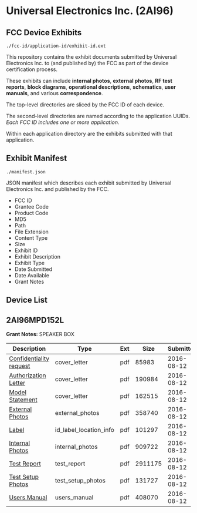 # Universal Electronics Inc. (2AI96)
## FCC Device Exhibits

```
./fcc-id/application-id/exhibit-id.ext
```

This repository contains the exhibit documents submitted by Universal Electronics Inc. to (and published by) the FCC as part of the device certification process.

These exhibits can include **internal photos**, **external photos**, **RF test reports**, **block diagrams**, **operational descriptions**, **schematics**, **user manuals**, and various **correspondence**.

The top-level directories are sliced by the FCC ID of each device.

The second-level directories are named according to the application UUIDs. *Each FCC ID includes one or more application.*

Within each application directory are the exhibits submitted with that application. 

## Exhibit Manifest

```
./manifest.json
```

JSON manifest which describes each exhibit submitted by Universal Electronics Inc. and published by the FCC.

- FCC ID
- Grantee Code
- Product Code
- MD5
- Path
- File Extension
- Content Type
- Size
- Exhibit ID
- Exhibit Description
- Exhibit Type
- Date Submitted
- Date Available
- Grant Notes

## Device List
## 2AI96MPD152L
**Grant Notes:** SPEAKER BOX

| Description | Type | Ext | Size | Submitted | Available |
| ----------- | ---- | --- | ---- | --------- | --------- |
| [Confidentiality request](2AI96MPD152L/09586af0f0e4d8039475a6de7810138a/3097063.pdf) | cover_letter | pdf | 85983 | 2016-08-12 | 2016-08-12 |
| [Authorization Letter](2AI96MPD152L/09586af0f0e4d8039475a6de7810138a/3097064.pdf) | cover_letter | pdf | 190984 | 2016-08-12 | 2016-08-12 |
| [Model Statement](2AI96MPD152L/09586af0f0e4d8039475a6de7810138a/3097065.pdf) | cover_letter | pdf | 162515 | 2016-08-12 | 2016-08-12 |
| [External Photos](2AI96MPD152L/09586af0f0e4d8039475a6de7810138a/3097060.pdf) | external_photos | pdf | 358740 | 2016-08-12 | 2016-08-12 |
| [Label](2AI96MPD152L/09586af0f0e4d8039475a6de7810138a/3097067.pdf) | id_label_location_info | pdf | 101297 | 2016-08-12 | 2016-08-12 |
| [Internal Photos](2AI96MPD152L/09586af0f0e4d8039475a6de7810138a/3097061.pdf) | internal_photos | pdf | 909722 | 2016-08-12 | 2016-08-12 |
| [Test Report](2AI96MPD152L/09586af0f0e4d8039475a6de7810138a/3097068.pdf) | test_report | pdf | 2911175 | 2016-08-12 | 2016-08-12 |
| [Test Setup Photos](2AI96MPD152L/09586af0f0e4d8039475a6de7810138a/3097062.pdf) | test_setup_photos | pdf | 131727 | 2016-08-12 | 2016-08-12 |
| [Users Manual](2AI96MPD152L/09586af0f0e4d8039475a6de7810138a/3097066.pdf) | users_manual | pdf | 408070 | 2016-08-12 | 2016-08-12 |
